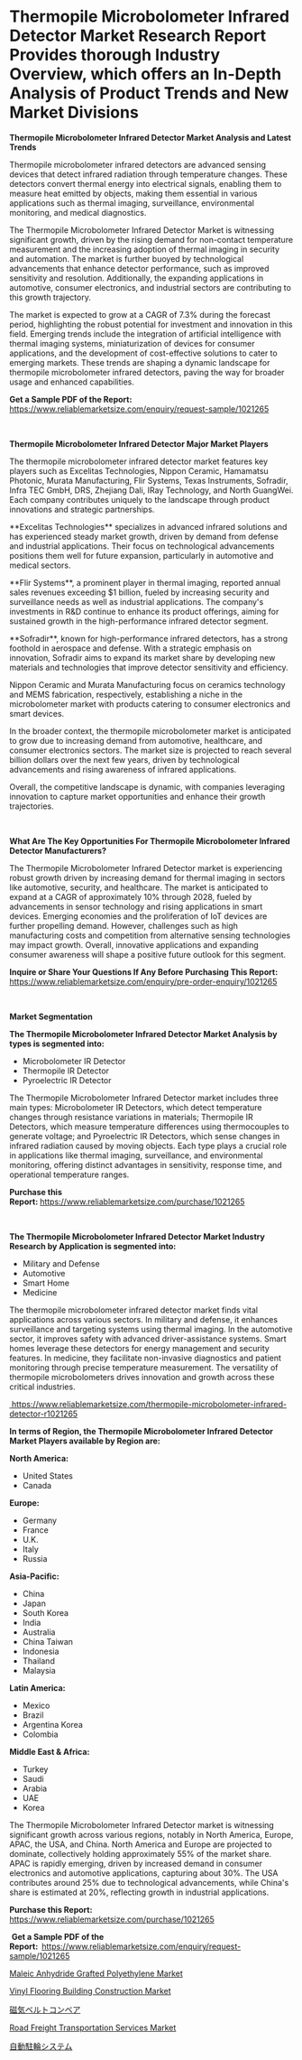 <p><h1>Thermopile Microbolometer Infrared Detector Market Research Report Provides thorough Industry Overview, which offers an In-Depth Analysis of Product Trends and New Market Divisions</h1></p><p><strong>Thermopile Microbolometer Infrared Detector Market Analysis and Latest Trends</strong></p>
<p><p>Thermopile microbolometer infrared detectors are advanced sensing devices that detect infrared radiation through temperature changes. These detectors convert thermal energy into electrical signals, enabling them to measure heat emitted by objects, making them essential in various applications such as thermal imaging, surveillance, environmental monitoring, and medical diagnostics. </p><p>The Thermopile Microbolometer Infrared Detector Market is witnessing significant growth, driven by the rising demand for non-contact temperature measurement and the increasing adoption of thermal imaging in security and automation. The market is further buoyed by technological advancements that enhance detector performance, such as improved sensitivity and resolution. Additionally, the expanding applications in automotive, consumer electronics, and industrial sectors are contributing to this growth trajectory.</p><p>The market is expected to grow at a CAGR of 7.3% during the forecast period, highlighting the robust potential for investment and innovation in this field. Emerging trends include the integration of artificial intelligence with thermal imaging systems, miniaturization of devices for consumer applications, and the development of cost-effective solutions to cater to emerging markets. These trends are shaping a dynamic landscape for thermopile microbolometer infrared detectors, paving the way for broader usage and enhanced capabilities.</p></p>
<p><strong>Get a Sample PDF of the Report:&nbsp;</strong> <a href="https://www.reliablemarketsize.com/enquiry/request-sample/1021265">https://www.reliablemarketsize.com/enquiry/request-sample/1021265</a></p>
<p>&nbsp;</p>
<p><strong>Thermopile Microbolometer Infrared Detector Major Market Players</strong></p>
<p><p>The thermopile microbolometer infrared detector market features key players such as Excelitas Technologies, Nippon Ceramic, Hamamatsu Photonic, Murata Manufacturing, Flir Systems, Texas Instruments, Sofradir, Infra TEC GmbH, DRS, Zhejiang Dali, IRay Technology, and North GuangWei. Each company contributes uniquely to the landscape through product innovations and strategic partnerships.</p><p>**Excelitas Technologies** specializes in advanced infrared solutions and has experienced steady market growth, driven by demand from defense and industrial applications. Their focus on technological advancements positions them well for future expansion, particularly in automotive and medical sectors.</p><p>**Flir Systems**, a prominent player in thermal imaging, reported annual sales revenues exceeding $1 billion, fueled by increasing security and surveillance needs as well as industrial applications. The company's investments in R&D continue to enhance its product offerings, aiming for sustained growth in the high-performance infrared detector segment.</p><p>**Sofradir**, known for high-performance infrared detectors, has a strong foothold in aerospace and defense. With a strategic emphasis on innovation, Sofradir aims to expand its market share by developing new materials and technologies that improve detector sensitivity and efficiency.</p><p>Nippon Ceramic and Murata Manufacturing focus on ceramics technology and MEMS fabrication, respectively, establishing a niche in the microbolometer market with products catering to consumer electronics and smart devices.</p><p>In the broader context, the thermopile microbolometer market is anticipated to grow due to increasing demand from automotive, healthcare, and consumer electronics sectors. The market size is projected to reach several billion dollars over the next few years, driven by technological advancements and rising awareness of infrared applications.</p><p>Overall, the competitive landscape is dynamic, with companies leveraging innovation to capture market opportunities and enhance their growth trajectories.</p></p>
<p>&nbsp;</p>
<p><strong>What Are The Key Opportunities For Thermopile Microbolometer Infrared Detector Manufacturers?</strong></p>
<p><p>The Thermopile Microbolometer Infrared Detector market is experiencing robust growth driven by increasing demand for thermal imaging in sectors like automotive, security, and healthcare. The market is anticipated to expand at a CAGR of approximately 10% through 2028, fueled by advancements in sensor technology and rising applications in smart devices. Emerging economies and the proliferation of IoT devices are further propelling demand. However, challenges such as high manufacturing costs and competition from alternative sensing technologies may impact growth. Overall, innovative applications and expanding consumer awareness will shape a positive future outlook for this segment.</p></p>
<p><strong>Inquire or Share Your Questions If Any Before Purchasing This Report:</strong> <a href="https://www.reliablemarketsize.com/enquiry/pre-order-enquiry/1021265">https://www.reliablemarketsize.com/enquiry/pre-order-enquiry/1021265</a></p>
<p>&nbsp;</p>
<p><strong>Market Segmentation</strong></p>
<p><strong>The Thermopile Microbolometer Infrared Detector Market Analysis by types is segmented into:</strong></p>
<p><ul><li>Microbolometer IR Detector</li><li>Thermopile IR Detector</li><li>Pyroelectric IR Detector</li></ul></p>
<p><p>The Thermopile Microbolometer Infrared Detector market includes three main types: Microbolometer IR Detectors, which detect temperature changes through resistance variations in materials; Thermopile IR Detectors, which measure temperature differences using thermocouples to generate voltage; and Pyroelectric IR Detectors, which sense changes in infrared radiation caused by moving objects. Each type plays a crucial role in applications like thermal imaging, surveillance, and environmental monitoring, offering distinct advantages in sensitivity, response time, and operational temperature ranges.</p></p>
<p><strong>Purchase this Report:&nbsp;</strong><a href="https://www.reliablemarketsize.com/purchase/1021265">https://www.reliablemarketsize.com/purchase/1021265</a></p>
<p>&nbsp;</p>
<p><strong>The Thermopile Microbolometer Infrared Detector Market Industry Research by Application is segmented into:</strong></p>
<p><ul><li>Military and Defense</li><li>Automotive</li><li>Smart Home</li><li>Medicine</li></ul></p>
<p><p>The thermopile microbolometer infrared detector market finds vital applications across various sectors. In military and defense, it enhances surveillance and targeting systems using thermal imaging. In the automotive sector, it improves safety with advanced driver-assistance systems. Smart homes leverage these detectors for energy management and security features. In medicine, they facilitate non-invasive diagnostics and patient monitoring through precise temperature measurement. The versatility of thermopile microbolometers drives innovation and growth across these critical industries.</p></p>
<p><a href="https://www.reliablemarketsize.com/thermopile-microbolometer-infrared-detector-r1021265">&nbsp;https://www.reliablemarketsize.com/thermopile-microbolometer-infrared-detector-r1021265</a></p>
<p><strong>In terms of Region, the Thermopile Microbolometer Infrared Detector Market Players available by Region are:</strong></p>
<p>
    <p> <strong> North America: </strong>
        <ul>
            <li>United States</li>
            <li>Canada</li>
        </ul>
        </p> 
    <p> <strong> Europe: </strong>
        <ul>
            <li>Germany</li>
            <li>France</li>
            <li>U.K.</li>
            <li>Italy</li>
            <li>Russia</li>
        </ul>
        </p> 
    <p> <strong> Asia-Pacific: </strong>
        <ul>
            <li>China</li>
            <li>Japan</li>
            <li>South Korea</li>
            <li>India</li>
            <li>Australia</li>
            <li>China Taiwan</li>
            <li>Indonesia</li>
            <li>Thailand</li>
            <li>Malaysia</li>
        </ul>
        </p> 
    <p> <strong> Latin America: </strong>
        <ul>
            <li>Mexico</li>
            <li>Brazil</li>
            <li>Argentina Korea</li>
            <li>Colombia</li>
        </ul>
        </p> 
    <p> <strong> Middle East & Africa: </strong>
        <ul>
            <li>Turkey</li>
            <li>Saudi</li>
            <li>Arabia</li>
            <li>UAE</li>
            <li>Korea</li>
        </ul>
    </p>
    </p>
<p><p>The Thermopile Microbolometer Infrared Detector market is witnessing significant growth across various regions, notably in North America, Europe, APAC, the USA, and China. North America and Europe are projected to dominate, collectively holding approximately 55% of the market share. APAC is rapidly emerging, driven by increased demand in consumer electronics and automotive applications, capturing about 30%. The USA contributes around 25% due to technological advancements, while China's share is estimated at 20%, reflecting growth in industrial applications.</p></p>
<p><strong>Purchase this Report: </strong><a href="https://www.reliablemarketsize.com/purchase/1021265">https://www.reliablemarketsize.com/purchase/1021265</a></p>
<p>&nbsp;<strong>Get a Sample PDF of the Report:&nbsp;&nbsp;</strong><a href="https://www.reliablemarketsize.com/enquiry/request-sample/1021265">https://www.reliablemarketsize.com/enquiry/request-sample/1021265</a></p>
<p><strong></strong></p>
<p><p><a href="https://issuu.com/reportprime-2/docs/maleic-anhydride-grafted-polyethyle_54fdd1efd0071f">Maleic Anhydride Grafted Polyethylene Market</a></p><p><a href="https://medium.com/@susiegibson1945/the-global-vinyl-flooring-building-construction-market-identifies-drivers-restraints-ebb0e342350e">Vinyl Flooring Building Construction Market</a></p><p><a href="https://medium.com/@maudabbott7/magnetic-belts-conveyors-market-%E3%81%AE%E3%82%B0%E3%83%AD%E3%83%BC%E3%83%90%E3%83%AB%E5%B8%82%E5%A0%B4%E6%A6%82%E8%A6%81%E3%81%AF-%E4%B8%96%E7%95%8C%E3%81%8A%E3%82%88%E3%81%B3%E4%B8%BB%E8%A6%81%E5%B8%82%E5%A0%B4%E3%81%AB%E3%81%8A%E3%81%91%E3%82%8B%E6%A5%AD%E7%95%8C%E3%81%AB%E5%BD%B1%E9%9F%BF%E3%82%92%E4%B8%8E%E3%81%88%E3%82%8B%E4%B8%BB%E8%A6%81%E3%81%AA%E3%83%88%E3%83%AC%E3%83%B3%E3%83%89%E3%81%AB%E3%81%A4%E3%81%84%E3%81%A6-%E7%8B%AC%E8%87%AA%E3%81%AE%E8%A6%96%E7%82%B9%E3%82%92%E6%8F%90%E4%BE%9B%E3%81%97%E3%81%BE%E3%81%99-ff16d1410e42">磁気ベルトコンベア</a></p><p><a href="https://medium.com/@watsonfeest2023/what-is-road-freight-transportation-services-market-92b89848d6ec">Road Freight Transportation Services Market</a></p><p><a href="https://medium.com/@maudabbott7/%E8%87%AA%E5%8B%95%E8%87%AA%E8%BB%A2%E8%BB%8A%E9%A7%90%E8%BB%8A%E3%82%B7%E3%82%B9%E3%83%86%E3%83%A0%E5%B8%82%E5%A0%B4%E3%81%AF%E3%81%A9%E3%81%AE%E3%82%88%E3%81%86%E3%81%AB%E9%80%B2%E5%8C%96%E3%81%97%E3%81%BE%E3%81%99%E3%81%8B-2024%E5%B9%B4%E3%81%8B%E3%82%892031%E5%B9%B4%E3%81%AE%E5%B8%82%E5%A0%B4%E6%88%90%E9%95%B7%E5%88%86%E6%9E%90-85bbffc5aeae">自動駐輪システム</a></p></p>